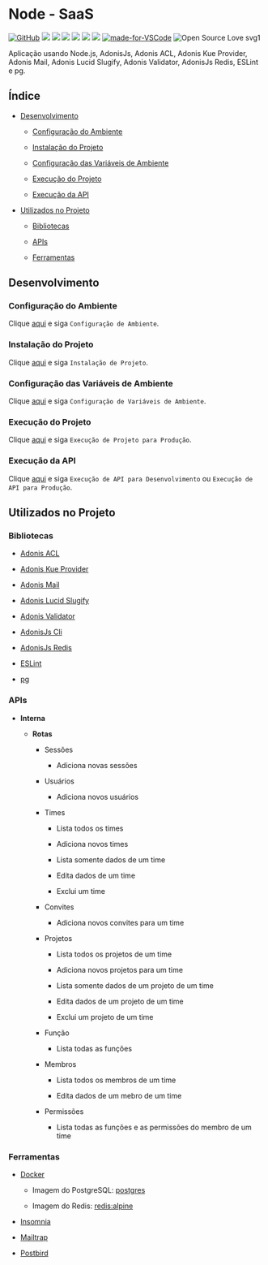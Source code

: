 # Node - SaaS

[![GitHub](https://img.shields.io/github/license/mashape/apistatus.svg)](https://github.com/osvaldokalvaitir/node-saas/blob/master/LICENSE)
![](https://img.shields.io/github/package-json/v/osvaldokalvaitir/node-saas.svg)
![](https://img.shields.io/github/last-commit/osvaldokalvaitir/node-saas.svg?color=red)
![](https://img.shields.io/github/languages/top/osvaldokalvaitir/node-saas.svg?color=yellow)
![](https://img.shields.io/github/languages/count/osvaldokalvaitir/node-saas.svg?color=lightgrey)
![](https://img.shields.io/github/languages/code-size/osvaldokalvaitir/node-saas.svg)
![](https://img.shields.io/github/repo-size/osvaldokalvaitir/node-saas.svg?color=blueviolet)
[![made-for-VSCode](https://img.shields.io/badge/Made%20for-VSCode-1f425f.svg)](https://code.visualstudio.com/)
![Open Source Love svg1](https://badges.frapsoft.com/os/v1/open-source.svg?v=103)

Aplicação usando Node.js, AdonisJs, Adonis ACL, Adonis Kue Provider, Adonis Mail, Adonis Lucid Slugify, Adonis Validator, AdonisJs Redis, ESLint e pg.

## Índice

- [Desenvolvimento](#desenvolvimento)

  - [Configuração do Ambiente](#configuração-do-ambiente)

  - [Instalação do Projeto](#instalação-do-projeto)
  
  - [Configuração das Variáveis de Ambiente](#configuração-das-variáveis-de-ambiente)

  - [Execução do Projeto](#execução-do-projeto)

  - [Execução da API](#execução-da-api)

- [Utilizados no Projeto](#utilizados-no-projeto)

  - [Bibliotecas](#bibliotecas)
  
  - [APIs](#apis)

  - [Ferramentas](#ferramentas)

## Desenvolvimento

### Configuração do Ambiente

Clique [aqui](https://github.com/osvaldokalvaitir/projects-settings/blob/master/README.md) e siga `Configuração de Ambiente`.

### Instalação do Projeto

Clique [aqui](https://github.com/osvaldokalvaitir/projects-settings/blob/master/nodejs/nodejs.md) e siga `Instalação de Projeto`.

### Configuração das Variáveis de Ambiente

Clique [aqui](https://github.com/osvaldokalvaitir/projects-settings/blob/master/nodejs/libs/dotenv.md) e siga `Configuração de Variáveis de Ambiente`.

### Execução do Projeto

Clique [aqui](https://github.com/osvaldokalvaitir/projects-settings/blob/master/nodejs/nodejs.md) e siga `Execução de Projeto para Produção`.

### Execução da API

Clique [aqui](https://github.com/osvaldokalvaitir/projects-settings/blob/master/nodejs/libs/@adonisjs-cli.md) e siga `Execução de API para Desenvolvimento` ou `Execução de API para Produção`.

## Utilizados no Projeto

### Bibliotecas

- [Adonis ACL](https://github.com/osvaldokalvaitir/projects-settings/blob/master/nodejs/libs/adonis-acl.md)

- [Adonis Kue Provider](https://github.com/osvaldokalvaitir/projects-settings/blob/master/nodejs/libs/adonis-kue.md)

- [Adonis Mail](https://github.com/osvaldokalvaitir/projects-settings/blob/master/nodejs/libs/@adonisjs-mail.md)

- [Adonis Lucid Slugify](https://github.com/osvaldokalvaitir/projects-settings/blob/master/nodejs/libs/@adonisjs-lucid-slugify.md)

- [Adonis Validator](https://github.com/osvaldokalvaitir/projects-settings/blob/master/nodejs/libs/@adonisjs-validator.md)

- [AdonisJs Cli](https://github.com/osvaldokalvaitir/projects-settings/blob/master/nodejs/libs/@adonisjs-cli.md)

- [AdonisJs Redis](https://github.com/osvaldokalvaitir/projects-settings/blob/master/nodejs/libs/@adonisjs-redis.md)

- [ESLint](https://github.com/osvaldokalvaitir/projects-settings/blob/master/nodejs/libs/eslint.md)

- [pg](https://github.com/osvaldokalvaitir/projects-settings/blob/master/nodejs/libs/pg.md)

### APIs

- **Interna**

  - **Rotas**

    - Sessões

      - Adiciona novas sessões

    - Usuários

      - Adiciona novos usuários

    - Times

      - Lista todos os times

      - Adiciona novos times

      - Lista somente dados de um time

      - Edita dados de um time

      - Exclui um time

    - Convites

      - Adiciona novos convites para um time

    - Projetos

      - Lista todos os projetos de um time

      - Adiciona novos projetos para um time

      - Lista somente dados de um projeto de um time

      - Edita dados de um projeto de um time

      - Exclui um projeto de um time

    - Função

      - Lista todas as funções

    - Membros
  
      - Lista todos os membros de um time

      - Edita dados de um mebro de um time

    - Permissões

      - Lista todas as funções e as permissões do membro de um time

### Ferramentas

- [Docker](https://github.com/osvaldokalvaitir/projects-settings/blob/master/virtualization/docker/docker.md)

  - Imagem do PostgreSQL: [postgres](https://github.com/osvaldokalvaitir/projects-settings/blob/master/virtualization/docker/images/postgres.md)

  - Imagem do Redis: [redis:alpine](https://github.com/osvaldokalvaitir/projects-settings/blob/master/virtualization/docker/images/redis-alpine.md)

- [Insomnia](https://github.com/osvaldokalvaitir/projects-settings/blob/master/api/insomnia.md)

- [Mailtrap](https://github.com/osvaldokalvaitir/projects-settings/blob/master/email/mailtrap.md)

- [Postbird](https://github.com/osvaldokalvaitir/projects-settings/blob/master/database/postgresql/postbird.md)
